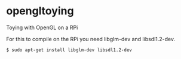 # opengltoying
Toying with OpenGL on a RPi

For this to compile on the RPi you need libglm-dev and libsdl1.2-dev.

    $ sudo apt-get install libglm-dev libsdl1.2-dev